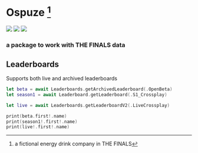 # Ospuze [^1]

[![](https://img.shields.io/endpoint?url=https%3A%2F%2Fswiftpackageindex.com%2Fapi%2Fpackages%2FEisenhuth%2FOspuze%2Fbadge%3Ftype%3Dswift-versions)](https://swiftpackageindex.com/Eisenhuth/Ospuze)
[![](https://img.shields.io/endpoint?url=https%3A%2F%2Fswiftpackageindex.com%2Fapi%2Fpackages%2FEisenhuth%2FOspuze%2Fbadge%3Ftype%3Dplatforms)](https://swiftpackageindex.com/Eisenhuth/Ospuze)
[![](https://img.shields.io/badge/DocC-documentation-orange)](https://swiftpackageindex.com/Eisenhuth/Ospuze/master/documentation/ospuze)


### a package to work with THE FINALS data

## Leaderboards
Supports both live and archived leaderboards
```swift
let beta = await Leaderboards.getArchivedLeaderboard(.OpenBeta)
let season1 = await Leaderboard.getLeaderboard(.S1_Crossplay)

let live = await Leaderboards.getLeaderboardV2(.LiveCrossplay)

print(beta.first!.name)
print(season1!.first!.name)
print(live!.first!.name)
```

[^1]: a fictional energy drink company in THE FINALS
